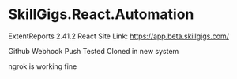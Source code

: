 # SkillGigs.React.Automation
ExtentReports 2.41.2 
React Site Link: https://app.beta.skillgigs.com/

Github Webhook Push Tested
Cloned in new system

ngrok is working fine
